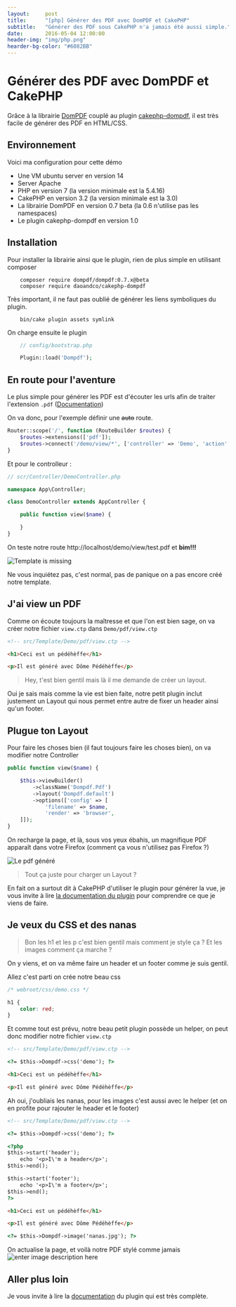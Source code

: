 ```yaml
---
layout:     post
title:      "[php] Générer des PDF avec DomPDF et CakePHP"
subtitle:   "Générer des PDF sous CakePHP n'a jamais été aussi simple."
date:       2016-05-04 12:00:00
header-img: "img/php.png"
hearder-bg-color: "#6082BB"
---
```


# Générer des PDF avec DomPDF et CakePHP
Grâce à la librairie [DomPDF](https://github.com/dompdf/dompdf) couplé au plugin [cakephp-dompdf](https://github.com/DaoAndCo/cakephp-dompdf), il est très facile de générer des PDF en HTML/CSS.

## Environnement
Voici ma configuration pour cette démo

- Une VM ubuntu server en version 14
- Server Apache
- PHP en version 7 (la version minimale est la 5.4.16)
- CakePHP en version 3.2 (la version minimale est la 3.0)
- La librairie DomPDF en version 0.7 beta (la 0.6 n'utilise pas les namespaces)
- Le plugin cakephp-dompdf en version 1.0

## Installation
Pour installer la librairie ainsi que le plugin, rien de plus simple en utilisant composer

```SHELL
    composer require dompdf/dompdf:0.7.x@beta
    composer require daoandco/cakephp-dompdf
```

Très important, il ne faut pas oublié de générer les liens symboliques du plugin.

```SHELL
    bin/cake plugin assets symlink
```

On charge ensuite le plugin

```PHP
    // config/bootstrap.php

    Plugin::load('Dompdf');
```

## En route pour l'aventure
Le plus simple pour générer les PDF est d'écouter les urls afin de traiter l'extension `.pdf` ([Documentation](http://book.cakephp.org/3.0/fr/development/routing.html#routing-des-extensions-de-fichier))

On va donc, pour l'exemple définir une ~~auto~~ route.

```PHP
Router::scope('/', function (RouteBuilder $routes) {
    $routes->extensions(['pdf']);
    $routes->connect('/demo/view/*', ['controller' => 'Demo', 'action' => 'view']);
}
```

Et pour le controlleur :

```PHP
// scr/Controller/DemoController.php

namespace App\Controller;

class DemoController extends AppController {

    public function view($name) {

    }
}
```

On teste notre route http://localhost/demo/view/test.pdf et **bim!!!**

![Template is missing](https://lh3.googleusercontent.com/87TellwMnUAMrKZfakHSiIqnmuxd9fGbRzKS4B--_XAqaC7X9wDa00-i5rFXesNMtaWSrGcY8Q=s0 "capture-1.JPG")

Ne vous inquiétez pas, c'est normal, pas de panique on a pas encore créé notre template.

## J'ai view un PDF

Comme on écoute toujours la maîtresse et que l'on est bien sage, on va créer notre fichier `view.ctp` dans `Demo/pdf/view.ctp`

```HTML
<!-- src/Template/Demo/pdf/view.ctp -->

<h1>Ceci est un pédéhèffe</h1>

<p>Il est généré avec Dôme Pédéhèffe</p>
```

> Hey, t'est bien gentil mais là il me demande de créer un layout.

Oui je sais mais comme la vie est bien faite, notre petit plugin inclut justement un Layout qui nous permet entre autre de fixer un header ainsi qu'un footer.

## Plugue ton Layout

Pour faire les choses bien (il faut toujours faire les choses bien), on va modifier notre Controller

```PHP
public function view($name) {

    $this->viewBuilder()
        ->className('Dompdf.Pdf')
        ->layout('Dompdf.default')
        ->options(['config' => [
            'filename' => $name,
            'render' => 'browser',
    ]]);
}
```

On recharge la page, et là, sous vos yeux ébahis, un magnifique PDF apparaît dans votre Firefox (comment ça vous n'utilisez pas Firefox ?)

![Le pdf généré](https://lh3.googleusercontent.com/tJcFxm3bITPAfJTdhNHRi6uTtsMGIdxvIFhe9xNq3yJWwIF2TkqI8IcFItt7Upx2MHPvRC7sqA=s0 "capture-2.JPG")

> Tout ça juste pour charger un Layout ?

En fait on a surtout dit à CakePHP d'utiliser le plugin pour générer la vue, je vous invite à lire [la documentation du plugin](https://github.com/DaoAndCo/cakephp-dompdf#configuration) pour comprendre ce que je viens de faire.

## Je veux du CSS et des nanas

> Bon les h1 et les p c'est bien gentil mais comment je style ça ? Et les images comment ça marche ?

On y viens, et on va même faire un header et un footer comme je suis gentil.

Allez c'est parti on crée notre beau css

```CSS
/* webroot/css/demo.css */

h1 {
    color: red;
}
```

Et comme tout est prévu, notre beau petit plugin possède un helper, on peut donc modifier notre fichier `view.ctp`

```HTML
<!-- src/Template/Demo/pdf/view.ctp -->

<?= $this->Dompdf->css('demo'); ?>

<h1>Ceci est un pédéhèffe</h1>

<p>Il est généré avec Dôme Pédéhèffe</p>
```

Ah oui, j'oubliais les nanas, pour les images c'est aussi avec le helper (et on en profite pour rajouter le header et le footer)

```HTML
<!-- src/Template/Demo/pdf/view.ctp -->

<?= $this->Dompdf->css('demo'); ?>

<?php
$this->start('header');
    echo '<p>I\'m a header</p>';
$this->end();

$this->start('footer');
    echo '<p>I\'m a footer</p>';
$this->end();
?>

<h1>Ceci est un pédéhèffe</h1>

<p>Il est généré avec Dôme Pédéhèffe</p>

<?= $this->Dompdf->image('nanas.jpg'); ?>
```

On actualise la page, et voilà notre PDF stylé comme jamais
![enter image description here](https://lh3.googleusercontent.com/4zy5TzBYp6cT4PDG_S7-V7yzX9J5BIyze5Uj-fHTpJBN7XY0NymbLGRjkvQedxVNIx9Dm6RYwg=s0 "capture-3.JPG")

## Aller plus loin
Je vous invite à lire la [documentation](https://github.com/DaoAndCo/cakephp-dompdf) du plugin qui est très complète.